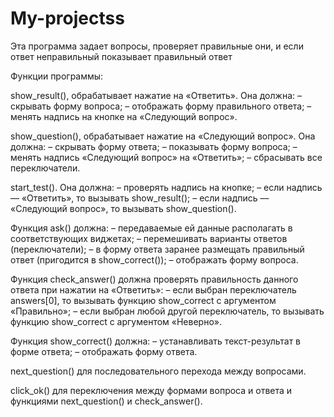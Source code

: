 # My-projectss
Эта программа задает вопросы, проверяет правильные они, и если ответ неправильный показывает правильный ответ

Функции программы:

 show_result(), обрабатывает нажатие на «Ответить». Она должна:
– скрывать форму вопроса;
– отображать форму правильного ответа;
– менять надпись на кнопке на «Следующий вопрос».

 show_question(), обрабатывает нажатие на «Следующий вопрос». Она должна:
– скрывать форму ответа;
– показывать форму вопроса;
– менять надпись «Следующий вопрос» на «Ответить»;
– сбрасывать все переключатели.

 start_test(). Она должна:
– проверять надпись на кнопке;
– если надпись –– «Ответить», то вызывать show_result();
– если надпись –– «Следующий вопрос», то вызывать show_question().

Функция ask() должна:
– передаваемые ей данные располагать в соответствующих виджетах;
– перемешивать варианты ответов (переключатели);
– в форму ответа заранее размещать правильный ответ (пригодится в show_correct());
– отображать форму вопроса.

Функция check_answer() должна проверять правильность данного ответа при нажатии на «Ответить»:
– если выбран переключатель answers[0], то вызывать функцию show_correct с аргументом «Правильно»;
– если выбран любой другой переключатель, то вызывать функцию show_correct с аргументом «Неверно».

Функция show_correct() должна:
– устанавливать текст-результат в форме ответа;
– отображать форму ответа.

next_question() для последовательного перехода между вопросами.

click_ok() для переключения между формами вопроса и ответа и функциями next_question() и check_answer().
